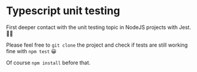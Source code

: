 # Typescript unit testing

First deeper contact with the unit testing topic in NodeJS projects with Jest. 🧑‍🔬

Please feel free to `git clone` the project and check if tests are still working fine with `npm test` 😀

Of course `npm install` before that. 
